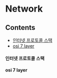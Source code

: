 # Network
## Contents

- [인터넷 프로토콜 스택](#인터넷-프로토콜-스택)
- [osi 7 layer](#osi-7-layer)



#### 인터넷 프로토콜 스택
#### osi 7 layer

